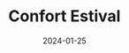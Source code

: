 ---
date: 2024-01-25
published: true
title: "Confort Estival"
description: "Tout comprendre du confort estival à l'intérieur des bâtiments, indicateurs et méthodes"
categories: liste, post
disciplines: post
media: Website
ownership: GM
client: GM
time_period: 2024
thumbnail: "/projects/confort_estival/confort_estival.jpg"
url : "https://guillaume-meunier.medium.com/le-confort-estival-efc59bfb3d1b"
lien : "https://guillaume-meunier.medium.com/le-confort-estival-efc59bfb3d1b"
---